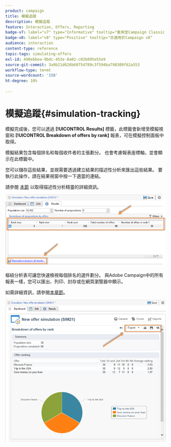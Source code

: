 ```yaml
---
product: campaign
title: 模擬追蹤
description: 模擬追蹤
feature: Interaction, Offers, Reporting
badge-v7: label="v7" type="Informative" tooltip="套用至Campaign Classic v7"
badge-v8: label="v8" type="Positive" tooltip="亦適用於Campaign v8"
audience: interaction
content-type: reference
topic-tags: simulating-offers
exl-id: 490ebbea-9bdc-453e-8a02-c02b095e55e9
source-git-commit: 3a9b21d626b60754789c3f594ba798309f62a553
workflow-type: tm+mt
source-wordcount: '150'
ht-degree: 10%

---
```


# 模擬追蹤{#simulation-tracking}



模擬完成後，您可以透過 **[!UICONTROL Results]** 標籤，此標籤會新增至模擬視窗和 **[!UICONTROL Breakdown of offers by rank]** 報表，可在模擬控制面板中取得。

模擬結果包含每個排名和每個收件者的主張劃分。 也會考慮報表座標軸，並會顯示在此標籤中。

您可以儲存這些結果，並視需要透過建立結果的描述性分析來匯出這些結果。 要執行此操作，請在結果視窗中按一下適當的連結。

請參閱 [本節](../../reporting/using/about-descriptive-analysis.md) 以取得描述性分析精靈的詳細資訊。

![](assets/offer_simulation_012.png)

樞紐分析表可讓您快速檢視每個排名的選件劃分。 與Adobe Campaign中的所有報表一樣，您可以匯出、列印、封存或在網頁瀏覽器中顯示。

如需詳細資訊，請參閱[本章節](../../reporting/using/actions-on-reports.md)。

![](assets/offer_simulation_013.png)
